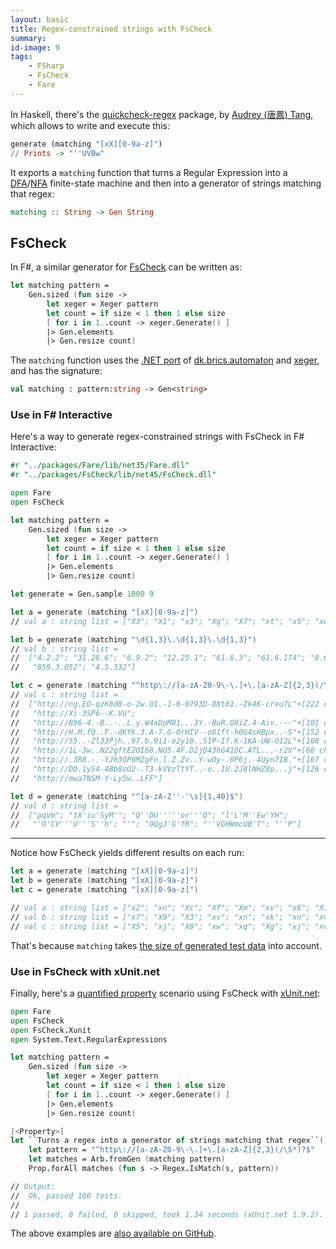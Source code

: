 ```yaml
---
layout: basic
title: Regex-constrained strings with FsCheck
summary:
id-image: 9
tags:
    - FSharp
    - FsCheck
    - Fare
---
```


In Haskell, there's the [quickcheck-regex](https://hackage.haskell.org/package/quickcheck-regex) package, by [Audrey (唐鳳) Tang](https://www.linkedin.com/in/tangaudrey), which allows to write and execute this:

``` haskell
generate (matching "[xX][0-9a-z]")
// Prints -> "''UVBw"
```

It exports a `matching` function that turns a Regular Expression into a [DFA](https://en.wikipedia.org/wiki/Deterministic_finite_automaton)/[NFA](https://en.wikipedia.org/wiki/Nondeterministic_finite_automaton) finite-state machine and then into a generator of strings matching that regex:

``` haskell
matching :: String -> Gen String
```

## FsCheck

In F#, a similar generator for [FsCheck](http://fscheck.github.io/FsCheck) can be written as:

```fsharp
let matching pattern =
    Gen.sized (fun size ->
        let xeger = Xeger pattern
        let count = if size < 1 then 1 else size
        [ for i in 1..count -> xeger.Generate() ]
        |> Gen.elements
        |> Gen.resize count)
```

The `matching` function uses the [.NET port](https://www.nuget.org/packages/Fare/) of [dk.brics.automaton](http://www.brics.dk/automaton/) and [xeger](https://code.google.com/p/xeger/), and has the signature:

```fsharp
val matching : pattern:string -> Gen<string>
```

### Use in F# Interactive

Here's a way to generate regex-constrained strings with FsCheck in F# Interactive:

```fsharp
#r "../packages/Fare/lib/net35/Fare.dll"
#r "../packages/FsCheck/lib/net45/FsCheck.dll"

open Fare
open FsCheck

let matching pattern =
    Gen.sized (fun size ->
        let xeger = Xeger pattern
        let count = if size < 1 then 1 else size
        [ for i in 1..count -> xeger.Generate() ]
        |> Gen.elements
        |> Gen.resize count)

let generate = Gen.sample 1000 9

let a = generate (matching "[xX][0-9a-z]")
// val a : string list = ["X3"; "X1"; "x3"; "Xg"; "X7"; "xt"; "x5"; "xe"; "Xl"]

let b = generate (matching "\d{1,3}\.\d{1,3}\.\d{1,3}")
// val b : string list =
//  ["4.2.2"; "31.28.6"; "6.9.2"; "12.25.1"; "61.6.3"; "61.6.174"; "8.6.3";
//   "859.3.052"; "4.5.332"]

let c = generate (matching "^http\://[a-zA-Z0-9\-\.]+\.[a-zA-Z]{2,3}(/\S*)?$")
// val c : string list =
//  ["http://ng.EO-qzK8d8-o-2w.U1.-1-6-0793D-88t61.-Zk4K-crxu7L"+[222 chars];
//   "http://Xi-3SP6--K.VU";
//   "http://B96-4.-B..-..L.y.W4xDpM81...3Y.-BuR.Q8iZ.4-Aiv.---"+[101 chars];
//   "http://H.M.fQ..F.-dKYk.3.A-7.G-0rHIV--o81ft-h0G4sHBpx..-S"+[152 chars];
//   "http://55..-Zl33Pjh..97.b.9i1-e2y10..S1P-If.K-1KA-UW-O12L"+[108 chars];
//   "http://1L-3w..N22gftE2OI68.NU5.4F.D2jD43hG41DC.ATL...-r2V"+[66 chars];
//   "http://.3R8.-.-YJh3OP0MZgFn.l.Z.Zv..Y-wOy-.0P6j.-4Uyn7IB."+[167 chars];
//   "http://DD.1y54-4Bb8oU2-.T3-kVVzTtYT..-o..IU.2J8lNHZ8p...j"+[126 chars];
//   "http://mwa7NSM-Y-Ly5w..LFF"]

let d = generate (matching "^[a-zA-Z''-'\s]{1,40}$")
// val d : string list =
//  ["pqVm"; "tX'iu'SyM'"; "Q''DU'''''or'''O"; "l'L'M''Ew'YH";
//   "'O'CV'''U'''S''h"; "'"; "OQgJ'G'fR"; "''VGHWmcUB'T"; "''P"]
```

---

Notice how FsCheck yields different results on each run:

```fsharp
let a = generate (matching "[xX][0-9a-z]")
let b = generate (matching "[xX][0-9a-z]")
let c = generate (matching "[xX][0-9a-z]")

// val a : string list = ["x2"; "xn"; "Xc"; "Xf"; "Xm"; "xv"; "x6"; "Xi"; "Xn"]
// val b : string list = ["x7"; "X9"; "X3"; "xv"; "xn"; "xk"; "xn"; "xv"; "xo"]
// val c : string list = ["X5"; "xj"; "X0"; "xw"; "xq"; "Xg"; "xj"; "xv"; "X6"]
```

That's because `matching` takes [the size of generated test data](http://blog.nikosbaxevanis.com/2015/03/21/the-sample-function-and-the-size-of-generated-test-data/) into account.

### Use in FsCheck with xUnit.net

Finally, here's a [quantified property](https://fscheck.github.io/FsCheck/Properties.html) scenario using FsCheck with [xUnit.net](https://xunit.github.io/):

```fsharp
open Fare
open FsCheck
open FsCheck.Xunit
open System.Text.RegularExpressions

let matching pattern =
    Gen.sized (fun size ->
        let xeger = Xeger pattern
        let count = if size < 1 then 1 else size
        [ for i in 1..count -> xeger.Generate() ]
        |> Gen.elements
        |> Gen.resize count)

[<Property>]
let ``Turns a regex into a generator of strings matching that regex``() =
    let pattern = "^http\://[a-zA-Z0-9\-\.]+\.[a-zA-Z]{2,3}(/\S*)?$"
    let matches = Arb.fromGen (matching pattern)
    Prop.forAll matches (fun s -> Regex.IsMatch(s, pattern))

// Output:
//  Ok, passed 100 tests.
//
// 1 passed, 0 failed, 0 skipped, took 1.34 seconds (xUnit.net 1.9.2).
```

The above examples are [also available on GitHub](https://github.com/moodmosaic/FsCheck.Regex).
